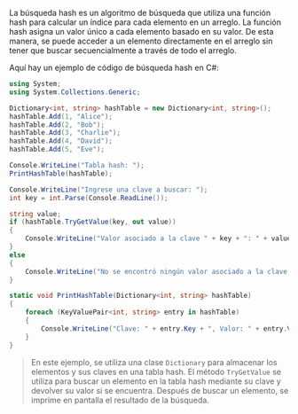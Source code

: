 La búsqueda hash es un algoritmo de búsqueda que utiliza una función hash para calcular un índice para cada elemento en un arreglo. La función hash asigna un valor único a cada elemento basado en su valor. De esta manera, se puede acceder a un elemento directamente en el arreglo sin tener que buscar secuencialmente a través de todo el arreglo.

Aquí hay un ejemplo de código de búsqueda hash en C#:

```csharp
using System;
using System.Collections.Generic;

Dictionary<int, string> hashTable = new Dictionary<int, string>();
hashTable.Add(1, "Alice");
hashTable.Add(2, "Bob");
hashTable.Add(3, "Charlie");
hashTable.Add(4, "David");
hashTable.Add(5, "Eve");

Console.WriteLine("Tabla hash: ");
PrintHashTable(hashTable);

Console.WriteLine("Ingrese una clave a buscar: ");
int key = int.Parse(Console.ReadLine());

string value;
if (hashTable.TryGetValue(key, out value))
{
    Console.WriteLine("Valor asociado a la clave " + key + ": " + value);
}
else
{
    Console.WriteLine("No se encontró ningún valor asociado a la clave " + key + ".");
}

static void PrintHashTable(Dictionary<int, string> hashTable)
{
    foreach (KeyValuePair<int, string> entry in hashTable)
    {
        Console.WriteLine("Clave: " + entry.Key + ", Valor: " + entry.Value);
    }
}

```

> En este ejemplo, se utiliza una clase `Dictionary` para almacenar los elementos y sus claves en una tabla hash. El método `TryGetValue` se utiliza para buscar un elemento en la tabla hash mediante su clave y devolver su valor si se encuentra. Después de buscar un elemento, se imprime en pantalla el resultado de la búsqueda.
>